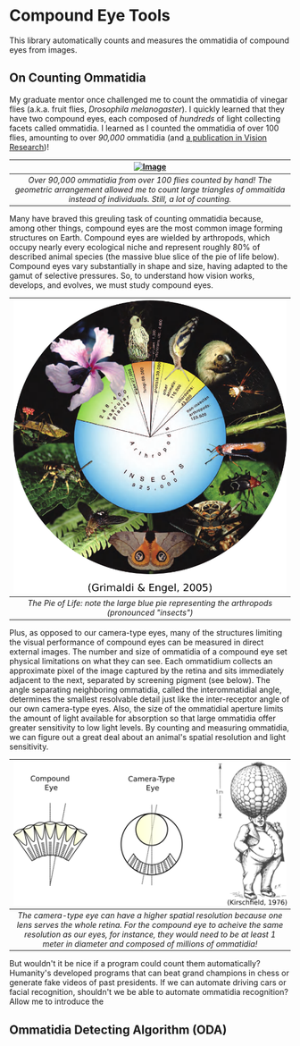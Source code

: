 # Compound Eye Tools

This library automatically counts and measures the ommatidia of compound eyes from images.

## On Counting Ommatidia

My graduate mentor once challenged me to count the ommatidia of vinegar flies (a.k.a. fruit flies, _Drosophila melanogaster_). I quickly learned that they have two compound eyes, each composed of _hundreds_ of light collecting facets called ommatidia. I learned as I counted the ommatidia of over 100 flies, amounting to over _90,000_ ommatidia (and [a publication in Vision Research](https://www.sciencedirect.com/science/article/pii/S0042698918300919))!

|[![Image](figs/count_demo.png)](figs/count_demo.png)|
|:--:|
|*Over 90,000 ommatidia from over 100 flies counted by hand! The geometric arrangement allowed me to count large triangles of ommaitida instead of individuals. Still, a lot of counting.*|

Many have braved this greuling task of counting ommatidia because, among other things, compound eyes are the most common image forming structures on Earth. Compound eyes are wielded by arthropods, which occupy nearly every ecological niche and represent roughly 80% of described animal species (the massive blue slice of the pie of life below). Compound eyes vary substantially in shape and size, having adapted to the gamut of selective pressures. So, to understand how vision works, develops, and evolves, we must study compound eyes. 

|![Image](figs/biodiversity.png)|
|:--:|
|*The Pie of Life: note the large blue pie representing the arthropods (pronounced "insects")*|

Plus, as opposed to our camera-type eyes, many of the structures limiting the visual performance of compound eyes can be measured in direct external images. The number and size of ommatidia of a compound eye set physical limitations on what they can see. Each ommatidium collects an approximate pixel of the image captured by the retina and sits immediately adjacent to the next, separated by screening pigment (see below). The angle separating neighboring ommatidia, called the interommatidial angle, determines the smallest resolvable detail just like the inter-receptor angle of our own camera-type eyes. Also, the size of the ommatidial aperture limits the amount of light available for absorption so that large ommatidia offer greater sensitivity to low light levels. By counting and measuring ommatidia, we can figure out a great deal about an animal's spatial resolution and light sensitivity. 

|![Image](figs/resolution.png)|
|:--:|
|*The camera-type eye can have a higher spatial resolution because one lens serves the whole retina. For the compound eye to acheive the same resolution as our eyes, for instance, they would need to be at least 1 meter in diameter and composed of millions of ommatidia!*|

But wouldn't it be nice if a program could count them automatically? Humanity's developed programs that can beat grand champions in chess or generate fake videos of past presidents. If we can automate driving cars or facial recognition, shouldn't we be able to automate ommatidia recognition? Allow me to introduce the

## Ommatidia Detecting Algorithm (ODA)